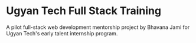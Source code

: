 # Ugyan Tech Full Stack Training
A pilot full-stack web development mentorship project by Bhavana Jami for Ugyan Tech's early talent internship program.
